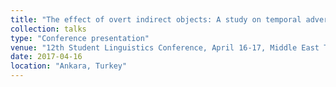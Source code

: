 ```yaml
---
title: "The effect of overt indirect objects: A study on temporal adverb attachment preferences"
collection: talks
type: "Conference presentation"
venue: "12th Student Linguistics Conference, April 16-17, Middle East Technical University"
date: 2017-04-16
location: "Ankara, Turkey"
---
```


